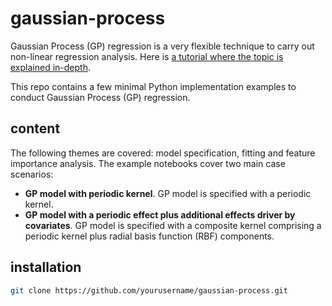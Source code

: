 # gaussian-process

Gaussian Process (GP) regression is a very flexible technique to carry out non-linear regression analysis. Here is [a tutorial where the topic is explained in-depth](https://github.com/jwangjie/Gaussian-Process-Regression-Tutorial).

This repo contains a few minimal Python implementation examples to conduct Gaussian Process (GP) regression.

## content

The following themes are covered: model specification, fitting and feature importance analysis. The example notebooks cover two main case scenarios:
- **GP model with periodic kernel**. GP model is specified with a periodic kernel.
- **GP model with a periodic effect plus additional effects driver by covariates**. GP model is specified with a composite kernel comprising a periodic kernel plus radial basis function (RBF) components.

## installation

```bash
git clone https://github.com/yourusername/gaussian-process.git
```
